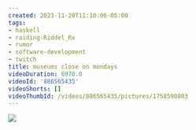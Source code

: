 ```yaml
---
created: 2023-11-20T11:10:06-05:00
tags:
- haskell
- raiding-Riddel_Rx
- rumor
- software-development
- twitch
title: museums close on mondays
videoDuration: 6970.0
videoId: '886565435'
videoShorts: []
videoThumbId: /videos/886565435/pictures/1758590803
---
```


![](20231120161006.jpg)
